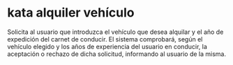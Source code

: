 # kata alquiler vehículo

Solicita al usuario que introduzca el vehículo que desea alquilar y el año de expedición del carnet de conducir. El sistema comprobará, según el vehículo elegido y los años de experiencia del usuario en conducir, la aceptación o rechazo de dicha solicitud, informando al usuario de la misma.
